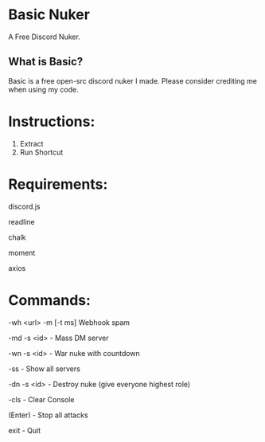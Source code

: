 # Basic Nuker
A Free Discord Nuker.
## What is Basic?
Basic is a free open-src discord nuker I made.
Please consider crediting me when using my code.

# Instructions:

1. Extract
2. Run Shortcut

# Requirements:

discord.js

readline

chalk

moment

axios

# Commands:

-wh \<url> -m <msg> \[-t ms]  Webhook spam

-md -s \<id> <msg>   -        Mass DM server

-wn -s \<id>         -        War nuke with countdown

-ss                  -       Show all servers

-dn -s \<id>         -        Destroy nuke (give everyone highest role)


-cls                 -       Clear Console

(Enter)              -       Stop all attacks

exit                 -       Quit

